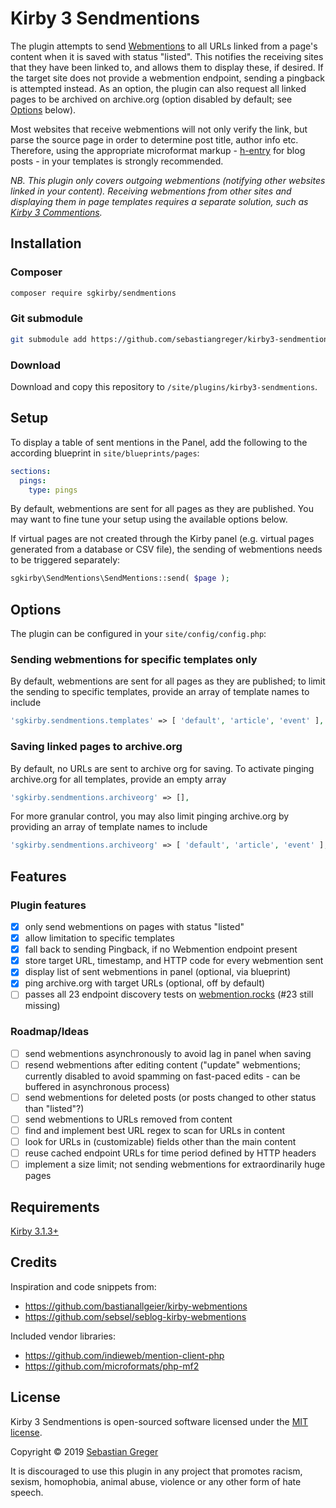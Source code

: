 # Kirby 3 Sendmentions

The plugin attempts to send [Webmentions](https://www.w3.org/TR/webmention/) to all URLs linked from a page's content when it is saved with status "listed". This notifies the receiving sites that they have been linked to, and allows them to display these, if desired. If the target site does not provide a webmention endpoint, sending a pingback is attempted instead. As an option, the plugin can also request all linked pages to be archived on archive.org (option disabled by default; see [Options](#saving-linked-pages-to-archiveorg) below).

Most websites that receive webmentions will not only verify the link, but parse the source page in order to determine post title, author info etc. Therefore, using the appropriate microformat markup - [h-entry](https://indieweb.org/h-entry) for blog posts - in your templates is strongly recommended.

*NB. This plugin only covers outgoing webmentions (notifying other websites linked in your content). Receiving webmentions from other sites and displaying them in page templates requires a separate solution, such as [Kirby 3 Commentions](https://github.com/sebastiangreger/kirby3-commentions).*

## Installation

### Composer

```bash
composer require sgkirby/sendmentions
```

### Git submodule

```bash
git submodule add https://github.com/sebastiangreger/kirby3-sendmentions.git site/plugins/kirby3-sendmentions
```

### Download

Download and copy this repository to `/site/plugins/kirby3-sendmentions`.

## Setup

To display a table of sent mentions in the Panel, add the following to the according blueprint in `site/blueprints/pages`:

```yaml
sections:
  pings:
    type: pings
```

By default, webmentions are sent for all pages as they are published. You may want to fine tune your setup using the available options below.

If virtual pages are not created through the Kirby panel (e.g. virtual pages generated from a database or CSV file), the sending of webmentions needs to be triggered separately:

```php
sgkirby\SendMentions\SendMentions::send( $page );
```

## Options

The plugin can be configured in your `site/config/config.php`:

### Sending webmentions for specific templates only

By default, webmentions are sent for all pages as they are published; to limit the sending to specific templates, provide an array of template names to include

```php
'sgkirby.sendmentions.templates' => [ 'default', 'article', 'event' ],
```

### Saving linked pages to archive.org

By default, no URLs are sent to archive org for saving. To activate pinging archive.org for all templates, provide an empty array

```php
'sgkirby.sendmentions.archiveorg' => [],
```

For more granular control, you may also limit pinging archive.org by providing an array of template names to include

```php
'sgkirby.sendmentions.archiveorg' => [ 'default', 'article', 'event' ],
```

## Features

### Plugin features

- [x] only send webmentions on pages with status "listed"
- [x] allow limitation to specific templates
- [x] fall back to sending Pingback, if no Webmention endpoint present
- [x] store target URL, timestamp, and HTTP code for every webmention sent
- [x] display list of sent webmentions in panel (optional, via blueprint)
- [x] ping archive.org with target URLs (optional, off by default)
- [ ] passes all 23 endpoint discovery tests on [webmention.rocks](https://webmention.rocks) (#23 still missing)

### Roadmap/Ideas

- [ ] send webmentions asynchronously to avoid lag in panel when saving
- [ ] resend webmentions after editing content ("update" webmentions; currently disabled to avoid spamming on fast-paced edits - can be buffered in asynchronous process)
- [ ] send webmentions for deleted posts (or posts changed to other status than "listed"?)
- [ ] send webmentions to URLs removed from content
- [ ] find and implement best URL regex to scan for URLs in content
- [ ] look for URLs in (customizable) fields other than the main content
- [ ] reuse cached endpoint URLs for time period defined by HTTP headers
- [ ] implement a size limit; not sending webmentions for extraordinarily huge pages

## Requirements

[Kirby 3.1.3+](https://getkirby.com)

## Credits

Inspiration and code snippets from:

- https://github.com/bastianallgeier/kirby-webmentions
- https://github.com/sebsel/seblog-kirby-webmentions

Included vendor libraries:

- https://github.com/indieweb/mention-client-php
- https://github.com/microformats/php-mf2

## License

Kirby 3 Sendmentions is open-sourced software licensed under the [MIT license](https://opensource.org/licenses/MIT).

Copyright © 2019 [Sebastian Greger](https://sebastiangreger.net)

It is discouraged to use this plugin in any project that promotes racism, sexism, homophobia, animal abuse, violence or any other form of hate speech.
